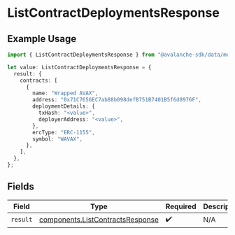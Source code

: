 # ListContractDeploymentsResponse

## Example Usage

```typescript
import { ListContractDeploymentsResponse } from "@avalanche-sdk/data/models/operations";

let value: ListContractDeploymentsResponse = {
  result: {
    contracts: [
      {
        name: "Wrapped AVAX",
        address: "0x71C7656EC7ab88b098defB751B7401B5f6d8976F",
        deploymentDetails: {
          txHash: "<value>",
          deployerAddress: "<value>",
        },
        ercType: "ERC-1155",
        symbol: "WAVAX",
      },
    ],
  },
};
```

## Fields

| Field                                                                                | Type                                                                                 | Required                                                                             | Description                                                                          |
| ------------------------------------------------------------------------------------ | ------------------------------------------------------------------------------------ | ------------------------------------------------------------------------------------ | ------------------------------------------------------------------------------------ |
| `result`                                                                             | [components.ListContractsResponse](../../models/components/listcontractsresponse.md) | :heavy_check_mark:                                                                   | N/A                                                                                  |